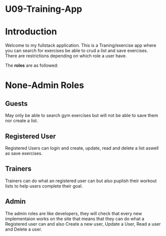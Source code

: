 # U09-Training-App

# **Introduction**

Welcome to my fullstack application. This is a Traning/exercise app where you can search for exercises be able to crud a list and save exercises. There are restrictions depending on which role a user have.

The **roles** are as followed:

# None-Admin Roles

## **Guests**

May only be able to search gym exercises but will not be able to save them nor create a list.

## **Registered User**

Registered Users can login and create, update, read and delete a list aswell as save exercises.

## **Trainers**

Trainers can do what an registered user can but also puplish their workout lists to help users complete their goal.

## **Admin**

The admin roles are like developers, they will check that every new implementaion works on the site that means that they can do what a Registered user can and also Create a new user, Update a User, Read a user and Delete a user.
